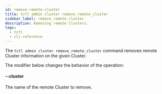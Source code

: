 ```yaml
---
id: remove-remote-cluster
title: tctl admin cluster remove_remote_cluster
sidebar_label: remove_remote_cluster
description: Removing remote Clusters.
tags:
  - tctl
  - cli-reference
---
```


The `tctl admin cluster remove_remote_cluster` command removes remote Cluster information on the given Cluster.

The modifier below changes the behavior of the operation:

#### --cluster

The name of the remote Cluster to remove.

